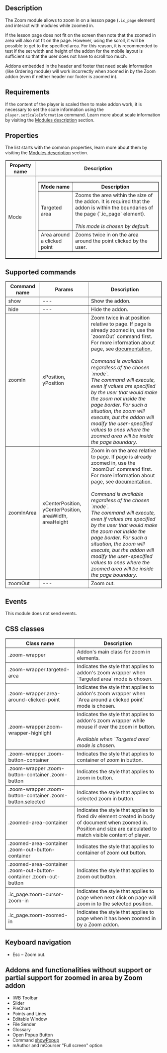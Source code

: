 ## Description

The Zoom module allows to zoom in on a lesson page (`.ic_page` element) and interact with modules while zoomed in.

If the lesson page does not fit on the screen then note that the zoomed in area will also not fit on the page. 
However, using the scroll, it will be possible to get to the specified area. For this reason, it is recommended to 
test if the set width and height of the addon for the mobile layout is sufficient so that the user does not have to 
scroll too much.

Addons embedded in the header and footer that need scale information (like Ordering module) will work incorrectly 
when zoomed in by the Zoom addon (even if neither header nor footer is zoomed in).

## Requirements
If the content of the player is scaled then to make addon work, it is necessary to set the scale information 
using the `player.setScaleInformation` command. 
Learn more about scale information by visiting the 
[Modules description](doc/en/scale%20information/page/Scale-Information) section.

## Properties
The list starts with the common properties, learn more about them by visiting the 
[Modules description](doc/en/page/Modules-description) section.

<table border='1'>
    <tr>
        <th>Property name</th>
        <th>Description</th>
    </tr>
    <tr>
        <td>Mode</td>
        <td>
            <table border='1'>
                <tr>
                    <th>Mode name</th>
                    <th>Description</th> 
                </tr>
                <tr>
                    <td>Targeted area</td>
                    <td>Zooms the area within the size of the addon. 
                        It is required that the addon is within the boundaries of the page (`.ic_page` element).
                        <br><br>
                        <i>This mode is chosen by default.</i>
                    </td> 
                </tr>
                <tr>
                    <td>Area around a clicked point</td>
                    <td>Zooms twice in on the area around the point clicked by the user.</td> 
                </tr>
            </table>
        </td>
    </tr>
</table>

## Supported commands

<table border='1'>
    <tbody>
        <tr>
            <th>Command name</th>
            <th>Params</th>
            <th>Description</th>
        </tr>
        <tr>
            <td>show</td>
            <td>---</td>
            <td>Show the addon.</td>
        </tr>
        <tr>
            <td>hide</td>
            <td>---</td>
            <td>Hide the addon.</td>
        </tr>
        <tr>
            <td>zoomIn</td>
            <td>xPosition, yPosition</td>
            <td>Zoom twice in at position relative to page. If page is already zoomed in, use the `zoomOut` command first.<br>
                For more information about page, see 
                <a href='//www.mauthor.com/doc/en/ic_page/page/Page' target='_blank'>documentation.</a><br><br>
                <i>Command is available regardless of the chosen `mode`.</i><br>
                <i>The command will execute, even if values are specified by the user that would make the zoom not 
                    inside the page border. For such a situation, the zoom will execute, but the addon will modify the 
                    user-specified values to ones where the zoomed area will be inside the page boundary.
                </i>
            </td>
        </tr>
        <tr>
            <td>zoomInArea</td>
            <td>xCenterPosition, yCenterPosition, areaWidth, areaHeight</td>
            <td>Zoom in on the area relative to page. If page is already zoomed in, use the `zoomOut` command first.<br>
                For more information about page, see 
                <a href='//www.mauthor.com/doc/en/ic_page/page/Page' target='_blank'>documentation.</a><br><br>
                <i>Command is available regardless of the chosen `mode`.</i><br>
                <i>The command will execute, even if values are specified by the user that would make the zoom not 
                    inside the page border. For such a situation, the zoom will execute, but the addon will modify the 
                    user-specified values to ones where the zoomed area will be inside the page boundary.
                </i>
            </td>
        </tr>
        <tr>
            <td>zoomOut</td>
            <td>---</td>
            <td>Zoom out.</td>
        </tr>
    </tbody>
</table>

## Events

This module does not send events.

## CSS classes

<table border='1'>
    <tbody>
        <tr>
            <th>Class name</th>
            <th>Description</th>
        </tr>
        <tr>
            <td>.zoom-wrapper</td>
            <td>Addon's main class for zoom in elements.</td>
        </tr>
        <tr>
            <td>.zoom-wrapper.targeted-area</td>
            <td>Indicates the style that applies to addon's zoom wrapper when `Targeted area` mode is chosen.</td>
        </tr>
        <tr>
            <td>.zoom-wrapper.area-around-clicked-point</td>
            <td>Indicates the style that applies to addon's zoom wrapper when `Area around a clicked point` mode is chosen.</td>
        </tr>
        <tr>
            <td>.zoom-wrapper.zoom-wrapper-highlight</td>
            <td>Indicates the style that applies to addon's zoom wrapper while mouse if over the zoom in button.<br><br>
                <i>Available when `Targeted area` mode is chosen.</i>
            </td>
        </tr>
        <tr>
            <td>.zoom-wrapper .zoom-button-container</td>
            <td>Indicates the style that applies to container of zoom in button.</td>
        </tr>
        <tr>
            <td>.zoom-wrapper .zoom-button-container .zoom-button</td>
            <td>Indicates the style that applies to zoom in button.</td>
        </tr>
        <tr>
            <td>.zoom-wrapper .zoom-button-container .zoom-button.selected</td>
            <td>Indicates the style that applies to selected zoom in button.</td>
        </tr>
        <tr>
            <td>.zoomed-area-container</td>
            <td>Indicates the style that applies to fixed div element created in body of document when zoomed in. 
                Position and size are calculated to match visible content of player.
            </td>
        </tr>
        <tr>
            <td>.zoomed-area-container .zoom-out-button-container</td>
            <td>Indicates the style that applies to container of zoom out button.</td>
        </tr>
        <tr>
            <td>.zoomed-area-container .zoom-out-button-container .zoom-out-button</td>
            <td>Indicates the style that applies to zoom out button.</td>
        </tr>
        <tr>
            <td>.ic_page.zoom-cursor-zoom-in</td>
            <td>Indicates the style that applies to page when next click on page will zoom in to the selected 
                position.
            </td>
        </tr>
        <tr>
            <td>.ic_page.zoom-zoomed-in</td>
            <td>Indicates the style that applies to page when it has been zoomed in by a Zoom addon.</td>
        </tr>
    </tbody>
</table>

## Keyboard navigation

* Esc – Zoom out.

## Addons and functionalities without support or partial support for zoomed in area by Zoom addon

* IWB Toolbar
* Slider
* PieChart
* Points and Lines
* Editable Window
* File Sender
* Glossary
* Open Popup Button
* Command <a href='//www.mauthor.com/doc/en/PlayerServices/page/Player-services' target='_blank'>showPopup</a>
* mAuthor and mCourser "Full screen" option